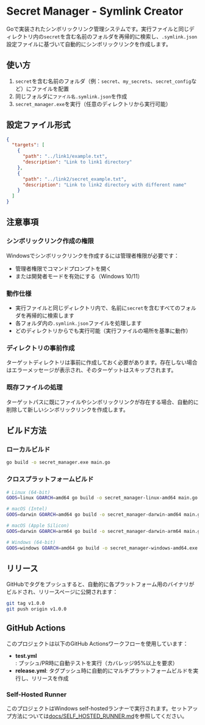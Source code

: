 # Secret Manager - Symlink Creator

Goで実装されたシンボリックリンク管理システムです。実行ファイルと同じディレクトリ内の`secret`を含む名前のフォルダを再帰的に検索し、`.symlink.json`設定ファイルに基づいて自動的にシンボリックリンクを作成します。

## 使い方

1. `secret`を含む名前のフォルダ（例：`secret`、`my_secrets`、`secret_config`など）にファイルを配置
2. 同じフォルダに`ファイル名.symlink.json`を作成
3. `secret_manager.exe`を実行（任意のディレクトリから実行可能）

## 設定ファイル形式

```json
{
  "targets": [
    {
      "path": "../link1/example.txt",
      "description": "Link to link1 directory"
    },
    {
      "path": "../link2/secret_example.txt", 
      "description": "Link to link2 directory with different name"
    }
  ]
}
```

## 注意事項

### シンボリックリンク作成の権限
Windowsでシンボリックリンクを作成するには管理者権限が必要です：
- 管理者権限でコマンドプロンプトを開く
- または開発者モードを有効にする（Windows 10/11）

### 動作仕様
- 実行ファイルと同じディレクトリ内で、名前に`secret`を含むすべてのフォルダを再帰的に検索します
- 各フォルダ内の`.symlink.json`ファイルを処理します
- どのディレクトリからでも実行可能（実行ファイルの場所を基準に動作）

### ディレクトリの事前作成
ターゲットディレクトリは事前に作成しておく必要があります。存在しない場合はエラーメッセージが表示され、そのターゲットはスキップされます。

### 既存ファイルの処理
ターゲットパスに既にファイルやシンボリックリンクが存在する場合、自動的に削除して新しいシンボリックリンクを作成します。

## ビルド方法

### ローカルビルド
```bash
go build -o secret_manager.exe main.go
```

### クロスプラットフォームビルド
```bash
# Linux (64-bit)
GOOS=linux GOARCH=amd64 go build -o secret_manager-linux-amd64 main.go

# macOS (Intel)
GOOS=darwin GOARCH=amd64 go build -o secret_manager-darwin-amd64 main.go

# macOS (Apple Silicon)
GOOS=darwin GOARCH=arm64 go build -o secret_manager-darwin-arm64 main.go

# Windows (64-bit)
GOOS=windows GOARCH=amd64 go build -o secret_manager-windows-amd64.exe main.go
```

## リリース

GitHubでタグをプッシュすると、自動的に各プラットフォーム用のバイナリがビルドされ、リリースページに公開されます：

```bash
git tag v1.0.0
git push origin v1.0.0
```

## GitHub Actions

このプロジェクトは以下のGitHub Actionsワークフローを使用しています：

- **test.yml**: プッシュ/PR時に自動テストを実行（カバレッジ95%以上を要求）
- **release.yml**: タグプッシュ時に自動的にマルチプラットフォームビルドを実行し、リリースを作成

### Self-Hosted Runner

このプロジェクトはWindows self-hostedランナーで実行されます。セットアップ方法については[docs/SELF_HOSTED_RUNNER.md](docs/SELF_HOSTED_RUNNER.md)を参照してください。
